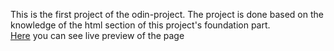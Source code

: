 This is the first project of the odin-project. The project is done based on the knowledge of the html section of this project's foundation part.<br />
[Here](https://mahirrafid.github.io/odin-recipes/) you can see live preview of the page
